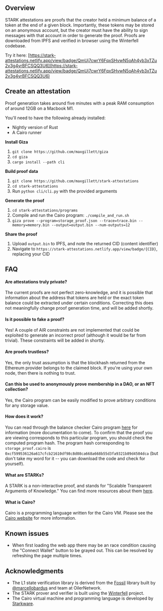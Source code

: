 ## Overview
STARK attestations are proofs that the creator held a minimum balance of a token at the end of a given block. Importantly, these tokens may be stored on an anonymous account, but the creator must have the ability to sign messages with that account in order to generate the proof. Proofs are downloaded from IPFS and verified in browser using the Winterfell codebase.

Try it here: [https://stark-attestations.netlify.app/view/badge/QmUj7cwrY6FqxSHvwN5oAh4yb3xTZu2v3g4yrBFCSQQ3U6](https://stark-attestations.netlify.app/view/badge/QmUj7cwrY6FqxSHvwN5oAh4yb3xTZu2v3g4yrBFCSQQ3U6)

## Create an attestation
Proof generation takes around five minutes with a peak RAM consumption of around 12GB on a Macbook M1.

You'll need to have the following already installed:
- Nightly version of Rust
- A Cairo runner

**Install Giza**
1. `git clone https://github.com/maxgillett/giza`
2. `cd giza`
3. `cargo install --path cli`

**Build proof data**
1. `git clone https://github.com/maxgillett/stark-attestations`
2. `cd stark-attestations`
3. Run `python cli/cli.py` with the provided arguments

**Generate the proof**
1. `cd stark-attestations/programs`
2. Compile and run the Cairo program: `./compile_and_run.sh`
3. `giza prove --program=storage_proof.json --trace=trace.bin --memory=memory.bin --output=output.bin --num-outputs=12`

**Share the proof**
1. Upload `output.bin` to IPFS, and note the returned CID (content identifier)
2. Navigate to `https://stark-attestations.netlify.app/view/badge/{CID}`, replacing your CID

## FAQ

#### Are attestations truly private?
The current proofs are not perfect zero-knowledge, and it is possible that information about the address that tokens are held or the exact token balance could be extracted under certain conditions. Correcting this does not meaningfully change proof generation time, and will be added shortly.

#### Is it possible to fake a proof?
Yes! A couple of AIR constraints are not implemented that could be exploited to generate an incorrect proof (although it would be far from trivial). These constraints will be added in shortly.

#### Are proofs trustless?
Yes, the only trust assumption is that the blockhash returned from the Ethereum provider belongs to the claimed block. If you're using your own node, then there is nothing to trust.

#### Can this be used to anonymously prove membership in a DAO, or an NFT collection?
Yes, the Cairo program can be easily modified to prove arbitrary conditions for any storage value.

#### How does it work?
You can read through the balance checker Cairo program [here](https://github.com/maxgillett/stark-attestations/blob/master/programs/storage_proof.cairo) for information (more documentation to come). To confirm that the proof you are viewing corresponds to this particular program, you should check the computed program hash. The program hash corresponding to `storage_proof.cairo` is `0xcf599536126a617cfcb21610df98c8d08ca668a668b55d3fa9321b89d4504dca` (but don't take my word for it -- you can download the code and check for yourself).

#### What are STARKs?
A STARK is a non-interactive proof, and stands for "Scalable Transparent Arguments of Knowledge." You can find more resources about them [here](https://starkware.co/stark/).

#### What is Cairo?
Cairo is a programming language written for the Cairo VM. Please see the [Cairo website](https://www.cairo-lang.org/) for more information.

## Known issues
- When first loading the web app there may be an race condition causing the "Connect Wallet" button to be grayed out. This can be resolved by refreshing the page multiple times.

## Acknowledgments
- The L1 state verification library is derived from the [Fossil](https://github.com/OilerNetwork/fossil) library built by [@marcellobardus](https://github.com/marcellobardus) and team at OilerNetwork.
- The STARK prover and verifier is built using the [Winterfell](https://github.com/novifinancial/winterfell) project.
- The Cairo virtual machine and programming language is developed by [Starkware](https://starkware.co/).
